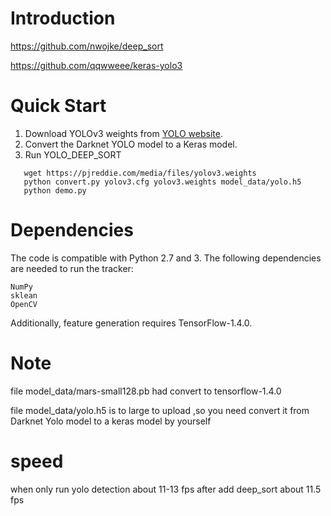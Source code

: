 
# Introduction

  https://github.com/nwojke/deep_sort
  
  https://github.com/qqwweee/keras-yolo3

# Quick Start

1. Download YOLOv3 weights from [YOLO website](http://pjreddie.com/darknet/yolo/).
2. Convert the Darknet YOLO model to a Keras model.
3. Run YOLO_DEEP_SORT 

```
   wget https://pjreddie.com/media/files/yolov3.weights
   python convert.py yolov3.cfg yolov3.weights model_data/yolo.h5
   python demo.py
```

# Dependencies

The code is compatible with Python 2.7 and 3. The following dependencies are needed to run the tracker:

    NumPy
    sklean
    OpenCV

Additionally, feature generation requires TensorFlow-1.4.0.

# Note 
 file model_data/mars-small128.pb  had convert to tensorflow-1.4.0
 
 file model_data/yolo.h5 is to large to upload ,so you need convert it from Darknet Yolo model to a keras model by yourself
 
# speed
 when only run yolo detection about 11-13 fps
 after add deep_sort about 11.5 fps
 



